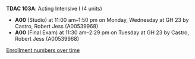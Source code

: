 **TDAC 103A**: Acting Intensive I (4 units)

- **A00** (Studio) at 11:00 am–1:50 pm on Monday, Wednesday at GH 23 by Castro, Robert Jess (A00539968)
- **A00** (Final Exam) at 11:30 am–2:29 pm on Tuesday at GH 23 by Castro, Robert Jess (A00539968)

[Enrollment numbers over time](./TDAC103A.tsv)
